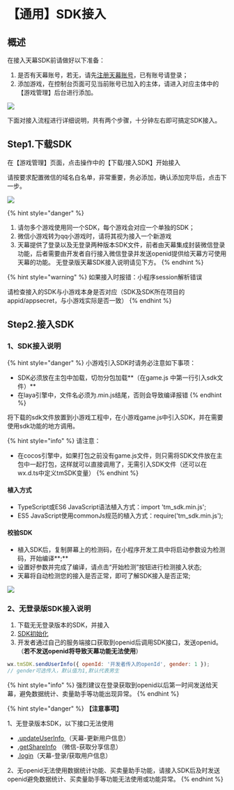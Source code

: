 # 【通用】SDK接入

## 概述

在接入天幕SDK前请做好以下准备：

1. 是否有天幕账号，若无，请先[注册天幕账号](https://www.skysriver.com)，已有账号请登录；
2. 添加游戏，在控制台页面可见当前账号已加入的主体，请进入对应主体中的【游戏管理】后台进行添加。

![](https://cdn.61week.com/tianmu/doc/index/image/selling/dev-guide/add-sdk/1.jpg)

下面对接入流程进行详细说明，共有两个步骤，十分钟左右即可搞定SDK接入。

## **Step1.下载SDK**

在【游戏管理】页面，点击操作中的【下载/接入SDK】开始接入

请按要求配置微信的域名白名单，非常重要，务必添加，确认添加完毕后，点击下一步。

![](https://cdn.61week.com/tianmu/doc/index/image/selling/dev-guide/add-sdk/2.jpg)

{% hint style="danger" %}
1. 请勿多个游戏使用同一个SDK，每个游戏会对应一个单独的SDK；
2. 微信小游戏转为qq小游戏时，请将其视为接入一个新游戏
3. 天幕提供了登录以及无登录两种版本SDK文件，前者由天幕集成封装微信登录功能，后者需要由开发者自行接入微信登录并发送openid提供给天幕方可使用天幕的功能。 无登录版天幕SDK接入说明请见下方。
{% endhint %}

{% hint style="warning" %}
如果接入时报错：小程序session解析错误

请检查接入的SDK与小游戏本身是否对应（SDK及SDK所在项目的appid/appsecret，与小游戏实际是否一致）
{% endhint %}

## **Step2.接入SDK**

### **1、SDK接入说明**

{% hint style="danger" %}
小游戏引入SDK时请务必注意如下事项：

* SDK必须放在主包中加载，切勿分包加载**（在game.js 中第一行引入sdk文件）**
* 在laya引擎中，文件名必须为.min.js结尾，否则会导致编译报错
{% endhint %}

将下载的sdk文件放置到小游戏工程中，在小游戏game.js中引入SDK，并在需要使用sdk功能的地方调用。

{% hint style="info" %}
请注意：

* 在cocos引擎中，如果打包之前没有game.js文件，则只需将SDK文件放在主包中一起打包，这样就可以直接调用了，无需引入SDK文件（还可以在wx.d.ts中定义tmSDK变量）
{% endhint %}

#### 植入方式

* TypeScript或ES6 JavaScript语法植入方式：import 'tm\_sdk.min.js';
* ES5 JavaScript使用commonJs规范的植入方式：require\('tm\_sdk.min.js'\);

#### 校验SDK

* 植入SDK后，复制屏幕上的检测码，在小程序开发工具中将启动参数设为检测码，开始编译**;**
* 设置好参数并完成了编译，请点击“开始检测”按钮进行检测接入状态;
* 天幕将自动检测您的接入是否正常，即可了解SDK接入是否正常;

![](https://cdn.61week.com/tianmu/doc/index/image/selling/dev-guide/add-sdk/3.gif)

### **2、无登录版SDK接入说明**

1. 下载无无登录版本的SDK，并接入 
2. [SDK初始化](initialization.md) 
3. 开发者通过自己的服务端接口获取到openid后调用SDK接口，发送openid。（**若不发送openid将导致天幕功能无法使用**）

```javascript
wx.tmSDK.sendUserInfo({ openId: '开发者传入的openId', gender: 1 }); 
// gender可选传入，默认值为1,默认代表男生 
```

{% hint style="info" %}
强烈建议在登录获取到openid以后第一时间发送给天幕，避免数据统计、卖量助手等功能出现异常。
{% endhint %}

{% hint style="danger" %}
**【注意事项】** 

1、无登录版本SDK，以下接口无法使用

*  [.updateUserInfo ](login/update-userinfo.md)（天幕-更新用户信息）
*  [.getShareInfo](https://developers.weixin.qq.com/minigame/dev/api/share/wx.getShareInfo.html) （微信-获取分享信息）
*  [.login](login/get-user-info.md)（天幕-登录/获取用户信息）

2、无openid无法使用数据统计功能、买卖量助手功能，请接入SDK后及时发送openid避免数据统计、买卖量助手等功能无法使用或功能异常。
{% endhint %}



